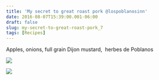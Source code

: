 ```yaml
---
title: 'My secret to great roast pork @lospoblanosinn'
date: 2016-08-07T15:39:00.001-06:00
draft: false
slug: my-secret-to-great-roast-pork_7
tags: [Recipes]
---
```


Apples, onions, full grain Dijon mustard,  herbes de Poblanos  

![](/images/blog/legacy/blogger-image-831732311.jpg)

![](/images/blog/legacy/blogger-image--1358362541.jpg)